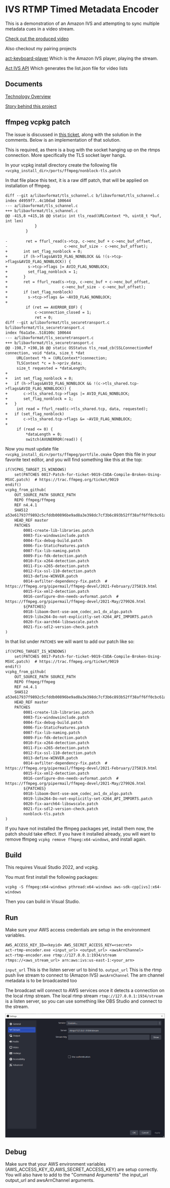 # IVS RTMP Timed Metadata Encoder

This is a demonstration of an Amazon IVS and attempting to sync multiple metadata cues in a video stream.

[Check out the produced video](http://act-player-video-archive.s3-website-us-east-1.amazonaws.com/)

Also checkout my pairing projects

[act-keyboard-player](https://github.com/skliffmueller/act-keyboard-player) Which is the Amazon IVS player, playing the stream.

[Act IVS API](https://github.com/skliffmueller/act-ivs-api) Which generates the list.json file for video lists

## Documents

[Technology Overview](/docs/TECH.md)

[Story behind this project](/docs/STORY.md)

## ffmpeg vcpkg patch

The issue is discussed in [this ticket](https://trac.ffmpeg.org/ticket/6471), along with the solution in the comments. Below is an implementation of that solution. 

This is required, as there is a bug with the socket hanging up on the rtmps connection. More specifically the TLS socket layer hangs.

In your vcpkg install directory create the following file `<vcpkg_install_dir>/ports/ffmpeg/nonblock-tls.patch`

In that file place this text, it is a raw diff patch, that will be applied on installation of ffmpeg.
```
diff --git a/libavformat/tls_schannel.c b/libavformat/tls_schannel.c
index d4959f7..4c10dad 100644
--- a/libavformat/tls_schannel.c
+++ b/libavformat/tls_schannel.c
@@ -415,8 +415,16 @@ static int tls_read(URLContext *h, uint8_t *buf, int len)
             }
         }
 
-        ret = ffurl_read(s->tcp, c->enc_buf + c->enc_buf_offset,
-                         c->enc_buf_size - c->enc_buf_offset);
+		int set_flag_nonblock = 0;
+		if (h->flags&AVIO_FLAG_NONBLOCK && !(s->tcp->flags&AVIO_FLAG_NONBLOCK)) {
+		  s->tcp->flags |= AVIO_FLAG_NONBLOCK;
+		  set_flag_nonblock = 1;
+		}
+		ret = ffurl_read(s->tcp, c->enc_buf + c->enc_buf_offset,
+						 c->enc_buf_size - c->enc_buf_offset);
+		if (set_flag_nonblock)
+		  s->tcp->flags &= ~AVIO_FLAG_NONBLOCK;				 
+						 			 
         if (ret == AVERROR_EOF) {
             c->connection_closed = 1;
             ret = 0;
diff --git a/libavformat/tls_securetransport.c b/libavformat/tls_securetransport.c
index f6a1a5e..518100c 100644
--- a/libavformat/tls_securetransport.c
+++ b/libavformat/tls_securetransport.c
@@ -198,7 +198,16 @@ static OSStatus tls_read_cb(SSLConnectionRef connection, void *data, size_t *dat
     URLContext *h = (URLContext*)connection;
     TLSContext *c = h->priv_data;
     size_t requested = *dataLength;
+
+	int set_flag_nonblock = 0;
+	if (h->flags&AVIO_FLAG_NONBLOCK && !(c->tls_shared.tcp->flags&AVIO_FLAG_NONBLOCK)) {
+		c->tls_shared.tcp->flags |= AVIO_FLAG_NONBLOCK;
+		set_flag_nonblock = 1;
+	}
     int read = ffurl_read(c->tls_shared.tcp, data, requested);
+	if (set_flag_nonblock)
+		c->tls_shared.tcp->flags &= ~AVIO_FLAG_NONBLOCK;	
+	
     if (read <= 0) {
         *dataLength = 0;
         switch(AVUNERROR(read)) {

```

Now you must update file `<vcpkg_install_dir>/ports/ffmpeg/portfile.cmake` Open this file in your favorite text editor, and you will find something like this at the top:
```
if(VCPKG_TARGET_IS_WINDOWS)
    set(PATCHES 0017-Patch-for-ticket-9019-CUDA-Compile-Broken-Using-MSVC.patch)  # https://trac.ffmpeg.org/ticket/9019
endif()
vcpkg_from_github(
    OUT_SOURCE_PATH SOURCE_PATH
    REPO ffmpeg/ffmpeg
    REF n4.4.1
    SHA512 a53e617937f9892c5cfddb00896be9ad8a3e398dc7cf3b6c893b52ff38aff6ff0cbc61a44cd5f93d9a28f775e71ae82996a5e2b699a769c1de8f882aab34c797
    HEAD_REF master
    PATCHES
        0001-create-lib-libraries.patch
        0003-fix-windowsinclude.patch
        0004-fix-debug-build.patch
        0006-fix-StaticFeatures.patch
        0007-fix-lib-naming.patch
        0009-Fix-fdk-detection.patch
        0010-Fix-x264-detection.patch
        0011-Fix-x265-detection.patch
        0012-Fix-ssl-110-detection.patch
        0013-define-WINVER.patch
        0014-avfilter-dependency-fix.patch  # https://ffmpeg.org/pipermail/ffmpeg-devel/2021-February/275819.html
        0015-Fix-xml2-detection.patch
        0016-configure-dnn-needs-avformat.patch  # https://ffmpeg.org/pipermail/ffmpeg-devel/2021-May/279926.html
        ${PATCHES}
        0018-libaom-Dont-use-aom_codec_av1_dx_algo.patch
        0019-libx264-Do-not-explicitly-set-X264_API_IMPORTS.patch
        0020-fix-aarch64-libswscale.patch
        0021-fix-sdl2-version-check.patch
)
```

In that list under `PATCHES` we will want to add our patch like so:
```
if(VCPKG_TARGET_IS_WINDOWS)
    set(PATCHES 0017-Patch-for-ticket-9019-CUDA-Compile-Broken-Using-MSVC.patch)  # https://trac.ffmpeg.org/ticket/9019
endif()
vcpkg_from_github(
    OUT_SOURCE_PATH SOURCE_PATH
    REPO ffmpeg/ffmpeg
    REF n4.4.1
    SHA512 a53e617937f9892c5cfddb00896be9ad8a3e398dc7cf3b6c893b52ff38aff6ff0cbc61a44cd5f93d9a28f775e71ae82996a5e2b699a769c1de8f882aab34c797
    HEAD_REF master
    PATCHES
        0001-create-lib-libraries.patch
        0003-fix-windowsinclude.patch
        0004-fix-debug-build.patch
        0006-fix-StaticFeatures.patch
        0007-fix-lib-naming.patch
        0009-Fix-fdk-detection.patch
        0010-Fix-x264-detection.patch
        0011-Fix-x265-detection.patch
        0012-Fix-ssl-110-detection.patch
        0013-define-WINVER.patch
        0014-avfilter-dependency-fix.patch  # https://ffmpeg.org/pipermail/ffmpeg-devel/2021-February/275819.html
        0015-Fix-xml2-detection.patch
        0016-configure-dnn-needs-avformat.patch  # https://ffmpeg.org/pipermail/ffmpeg-devel/2021-May/279926.html
        ${PATCHES}
        0018-libaom-Dont-use-aom_codec_av1_dx_algo.patch
        0019-libx264-Do-not-explicitly-set-X264_API_IMPORTS.patch
        0020-fix-aarch64-libswscale.patch
        0021-fix-sdl2-version-check.patch
		nonblock-tls.patch
)
```

If you have not installed the ffmpeg packages yet, install them now, the patch should take effect. If you have it installed already, you will want to remove ffmpeg `vcpkg remove ffmpeg:x64-windows`, and install again.

## Build

This requires Visual Studio 2022, and vcpkg.

You must first install the following packages:
```
vcpkg -S ffmpeg:x64-windows pthread:x64-windows aws-sdk-cpp[ivs]:x64-windows
```

Then you can build in Visual Studio.

## Run

Make sure your AWS access credentials are setup in the environment variables.

```
AWS_ACCESS_KEY_ID=<keyid> AWS_SECRET_ACCESS_KEY=<secret>
act-rtmp-encoder.exe <input_url> <output_url> <awsArnChannel>
act-rtmp-encoder.exe rtmp://127.0.0.1:1934/stream rtmps://<aws_stream_url> arn:aws:ivs:us-east-1:<your_arn>
```

`input_url` This is the listen server url to bind to.
`output_url` This is the rtmp push live stream to connect to (Amazon IVS)
`awsArnChannel` The arn channel metadata is to be broadcasted too

The broadcast will connect to AWS services once it detects a connection on the local rtmp stream. The local rtmp stream `rtmp://127.0.0.1:1934/stream` is a listen server, so you can use something like OBS Studio and connect to the stream.

![OBS Stream Configuration Dialog](/docs/OBS_Configuration.png)

## Debug

Make sure that your AWS environment variables (AWS_ACCESS_KEY_ID,AWS_SECRET_ACCESS_KEY) are setup correctly. You will also have to add to the "Command Arguments" the input_url output_url and awsArnChannel arguments.

